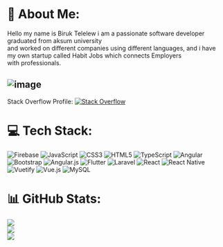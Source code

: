 # 💫 About Me:
Hello my name is Biruk Telelew i am a passionate software developer graduated from aksum university<br>and worked on different companies using different languages, and i have my own startup called Habit Jobs which connects Employers <br>with professionals.


## ![image](https://user-images.githubusercontent.com/57245622/192785590-729e013c-b0ce-4d9a-9fba-34950e8e51a3.png)
 Stack Overflow Profile:
[![Stack Overflow](https://img.shields.io/badge/-Stackoverflow-FE7A16?logo=stack-overflow&logoColor=white)](https://stackoverflow.com/users/11597122) 

# 💻 Tech Stack:
![Firebase](https://img.shields.io/badge/firebase-%23039BE5.svg?style=for-the-badge&logo=firebase) ![JavaScript](https://img.shields.io/badge/javascript-%23323330.svg?style=for-the-badge&logo=javascript&logoColor=%23F7DF1E) ![CSS3](https://img.shields.io/badge/css3-%231572B6.svg?style=for-the-badge&logo=css3&logoColor=white) ![HTML5](https://img.shields.io/badge/html5-%23E34F26.svg?style=for-the-badge&logo=html5&logoColor=white) ![TypeScript](https://img.shields.io/badge/typescript-%23007ACC.svg?style=for-the-badge&logo=typescript&logoColor=white) ![Angular](https://img.shields.io/badge/angular-%23DD0031.svg?style=for-the-badge&logo=angular&logoColor=white) ![Bootstrap](https://img.shields.io/badge/bootstrap-%23563D7C.svg?style=for-the-badge&logo=bootstrap&logoColor=white) ![Angular.js](https://img.shields.io/badge/angular.js-%23E23237.svg?style=for-the-badge&logo=angularjs&logoColor=white) ![Flutter](https://img.shields.io/badge/Flutter-%2302569B.svg?style=for-the-badge&logo=Flutter&logoColor=white) ![Laravel](https://img.shields.io/badge/laravel-%23FF2D20.svg?style=for-the-badge&logo=laravel&logoColor=white) ![React](https://img.shields.io/badge/react-%2320232a.svg?style=for-the-badge&logo=react&logoColor=%2361DAFB) ![React Native](https://img.shields.io/badge/react_native-%2320232a.svg?style=for-the-badge&logo=react&logoColor=%2361DAFB) ![Vuetify](https://img.shields.io/badge/Vuetify-1867C0?style=for-the-badge&logo=vuetify&logoColor=AEDDFF) ![Vue.js](https://img.shields.io/badge/vuejs-%2335495e.svg?style=for-the-badge&logo=vuedotjs&logoColor=%234FC08D) ![MySQL](https://img.shields.io/badge/mysql-%2300f.svg?style=for-the-badge&logo=mysql&logoColor=white)
# 📊 GitHub Stats:
![](https://github-readme-stats.vercel.app/api?username=b1rukis19&theme=dark&hide_border=true&include_all_commits=true&count_private=true)<br/>
![](https://github-readme-streak-stats.herokuapp.com/?user=b1rukis19&theme=dark&hide_border=true)<br/>
![](https://github-readme-stats.vercel.app/api/top-langs/?username=b1rukis19&theme=dark&hide_border=true&include_all_commits=true&count_private=true&layout=compact)
